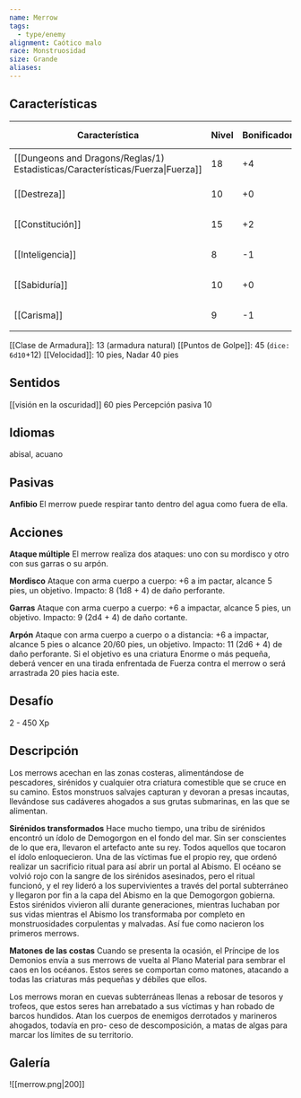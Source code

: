 ```yaml
---
name: Merrow
tags:
  - type/enemy
alignment: Caótico malo
race: Monstruosidad
size: Grande
aliases:
---
```


## Características

| Característica                                                                 | Nivel | Bonificador | Lanzar dado      |
| ------------------------------------------------------------------------------ | ----- | ----------- | ---------------- |
| [[Dungeons and Dragons/Reglas/1) Estadisticas/Características/Fuerza\|Fuerza]] | 18    | +4          | `dice: 1d20 + 0` |
| [[Destreza]]                                                                   | 10    | +0          | `dice: 1d20 + 0` |
| [[Constitución]]                                                               | 15    | +2          | `dice: 1d20 + 0` |
| [[Inteligencia]]                                                               | 8     | -1          | `dice: 1d20 + 0` |
| [[Sabiduría]]                                                                  | 10    | +0          | `dice: 1d20 + 0` |
| [[Carisma]]                                                                    | 9     | -1          | `dice: 1d20 + 0` |

[[Clase de Armadura]]: 13 (armadura natural)
[[Puntos de Golpe]]: 45 (`dice: 6d10`+12)
[[Velocidad]]: 10 pies, Nadar 40 pies

## Sentidos

[[visión en la oscuridad]] 60 pies
Percepción pasiva 10

## Idiomas

abisal, acuano

## Pasivas

**Anfibio**
El merrow puede respirar tanto dentro del agua como
fuera de ella.

## Acciones

**Ataque múltiple**
El merrow realiza dos ataques: uno con su mordisco y otro con sus garras o su arpón.

**Mordisco**
Ataque con arma cuerpo a cuerpo: +6 a im pactar, alcance 5 pies, un objetivo. 
Impacto: 8 (1d8 + 4) de daño perforante.

**Garras**
Ataque con arma cuerpo a cuerpo: +6 a impactar, alcance 5 pies, un objetivo. 
Impacto: 9 (2d4 + 4) de daño cortante.

**Arpón**
Ataque con arma cuerpo a cuerpo o a distancia: +6 a impactar, alcance 5 pies o alcance 20/60 pies, un objetivo. 
Impacto: 11 (2d6 + 4) de daño perforante. Si el objetivo es una criatura Enorme o más pequeña, deberá vencer en una tirada enfrentada de Fuerza contra el merrow o será arrastrada 20 pies hacia este.

## Desafío

2 - 450 Xp

## Descripción

Los merrows acechan en las zonas costeras, alimentándose de pescadores, sirénidos y cualquier otra criatura comestible que se cruce en su camino. Estos monstruos salvajes capturan y devoran a presas incautas, llevándose sus cadáveres ahogados a sus grutas submarinas, en las que se alimentan.

**Sirénidos transformados**
Hace mucho tiempo, una tribu de sirénidos encontró un ídolo de Demogorgon en el fondo del mar. Sin ser conscientes de lo que era, llevaron el artefacto ante su rey. Todos aquellos que tocaron el ídolo enloquecieron. Una de las víctimas fue el propio rey, que ordenó realizar un sacrificio ritual para así abrir un portal al Abismo. El océano se volvió rojo con la sangre de los sirénidos asesinados, pero el ritual funcionó, y el rey lideró a los supervivientes a través del portal subterráneo y llegaron por fin a la capa del Abismo en la que Demogorgon gobierna. Estos sirénidos vivieron allí durante generaciones, mientras luchaban por sus vidas mientras el Abismo los transformaba por completo en monstruosidades corpulentas y malvadas. Así fue como nacieron los primeros merrows.

**Matones de las costas**
Cuando se presenta la ocasión, el Príncipe de los Demonios envía a sus merrows de vuelta al Plano Material para sembrar el caos en los océanos. Estos seres se comportan como matones, atacando a todas las criaturas más pequeñas y débiles que ellos.

Los merrows moran en cuevas subterráneas llenas a rebosar de tesoros y trofeos, que estos seres han arrebatado a sus víctimas y han robado de barcos hundidos. Atan los cuerpos de enemigos derrotados y marineros ahogados, todavía en pro- ceso de descomposición, a matas de algas para marcar los límites de su territorio.

## Galería

![[merrow.png|200]]